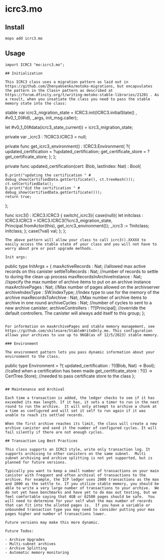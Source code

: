 # icrc3.mo

## Install
```
mops add icrc3.mo
```

## Usage
```motoko
import ICRC3 "mo:icrc3.mo";

## Initialization

This ICRC3 class uses a migration pattern as laid out in https://github.com/ZhenyaUsenko/motoko-migrations, but encapsulates the pattern in the Class+ pattern as described at https://forum.dfinity.org/t/writing-motoko-stable-libraries/21201 . As a result, when you insatiate the class you need to pass the stable memory state into the class:

```
stable var icrc3_migration_state = ICRC3.init(ICRC3.initialState() , #v0_1_0(#id), _args, init_msg.caller);

  let #v0_1_0(#data(icrc3_state_current)) = icrc3_migration_state;

  private var _icrc3 : ?ICRC3.ICRC3 = null;

  private func get_icrc3_environment() : ICRC3.Environment{
    ?{
      updated_certification = ?updated_certification;
      get_certificate_store = ?get_certificate_store;
    };
  };

  private func updated_certification(cert: Blob, lastIndex: Nat) : Bool{

    D.print("updating the certification " # debug_show(CertifiedData.getCertificate(), ct.treeHash()));
    ct.setCertifiedData();
    D.print("did the certification " # debug_show(CertifiedData.getCertificate()));
    return true;
  };

  func icrc3() : ICRC3.ICRC3 {
    switch(_icrc3){
      case(null){
        let initclass : ICRC3.ICRC3 = ICRC3.ICRC3(?icrc3_migration_state, Principal.fromActor(this), get_icrc3_environment());
        _icrc3 := ?initclass;
        initclass;
      };
      case(?val) val;
    };
  };

```
The above pattern will allow your class to call icrc3().XXXXX to easily access the stable state of your class and you will not have to worry about pre or post upgrade methods.

Init args:

```
  public type InitArgs = {
      maxActiveRecords : Nat; //allowed max active records on this canister
      settleToRecords : Nat; //number of records to settle to during the clean up process
      maxRecordsInArchiveInstance : Nat; //specify the max number of archive items to put on an archive instance
      maxArchivePages : Nat; //Max number of pages allowed on the archivserver
      archiveIndexType : SW.IndexType; //Index type to use for the memory of the archive
      maxRecordsToArchive : Nat; //Max number of archive items to archive in one round
      archiveCycles : Nat; //number of cycles to sent to a new archive canister;
      archiveControllers : ??[Principal]; //override the default controllers. The canister will always add itself to this group;
    };
```

For information on maxArchivePages and stable memory management, see https://github.com/skilesare/StableWriteOnly.mo. This configuration allows your archives to use up to 96GB(as of 12/5/2023) stable memory.

### Environment

The environment pattern lets you pass dynamic information about your environment to the class.

```
public type Environment = ?{
    updated_certification : ?((Blob, Nat) -> Bool); //called when a certification has been made
    get_certificate_store : ?(() -> CertTree.Store); //needed to pass certificate store to the class
  };
```

## Maintenance and Archival

Each time a transaction is added, the ledger checks to see if it has exceeded its max length. If it has, it sets a timer to run in the next round to run the archive.  It will only attempt to archive a chunk at a time as configured and will set it self to run again if it was unable to reach its settled records.

When the first archive reaches its limit, the class will create a new archive canister and send it the number of configured cycles. It will fail silently if there are not enough cycles.

## Transaction Log Best Practices

This class supports an ICRC3 style, write only transaction log. It supports archiving to other canisters on the same subnet.  Multi subnet archiving and archive splitting is not yet supported, but is planned for future versions.

Typically you want to keep a small number of transactions on your main canister with frequent and often archival of transactions to the archive. For example, the ICP ledger uses 2000 transactions as the max and 1000 as the settle to. If you utilize stable memory, you should be able to write a very large number of transactions to your archive.  We do not yet have benchmarks and have yet to do max out testing, but we feel comfortable saying that 4GB or 62500 pages should be safe.  You will need to determine for your self what the max number of records that can fit into the alloted pages is.  If you have a variable or unbounded transaction type you may need to consider putting your max pages higher and number of transactions lower.

Future versions may make this more dynamic.

Future Todos:

- Archive Upgrades
- Multi-subnet archives
- Archive Splitting
- Automatic memory monitoring

